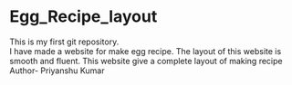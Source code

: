 # Egg_Recipe_layout
This is my first git repository.<br>
I have made a website for make egg recipe.
The layout of this website is smooth and fluent.
This website give a complete layout of making recipe
Author- Priyanshu Kumar
